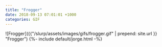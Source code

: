 ```yaml
---
title: "Frogger"
date: 2018-09-13 07:01:01 +1000
categories: GIF
---
```


![Frogger]({{"/slurp/assets/images/gifs/frogger.gif" | prepend: site.url }} "Frogger")
{%- include default/jorge.html -%}

